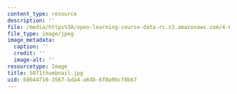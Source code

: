 ```yaml
---
content_type: resource
description: ''
file: /media/https%3A/open-learning-course-data-rc.s3.amazonaws.com/4-614-religious-architecture-and-islamic-cultures-fall-2002/686447103567bda4a64b6f0a9bcf8b67_5071thumbnail.jpg
file_type: image/jpeg
image_metadata:
  caption: ''
  credit: ''
  image-alt: ''
resourcetype: Image
title: 5071thumbnail.jpg
uid: 68644710-3567-bda4-a64b-6f0a9bcf8b67
---
```

